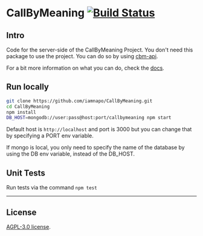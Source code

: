 # CallByMeaning [![Build Status](https://travis-ci.com/iamnapo/CallByMeaning.svg?token=dPuvXqxKaaMT7sVBkN1H&branch=master)](https://travis-ci.com/iamnapo/CallByMeaning)

## Intro

Code for the server-side of the CallByMeaning Project. You don't need this package to use the project. You can do so by using [cbm-api](https://github.com/iamnapo/cbm-api).

For a bit more information on what you can do, check the [docs](./docs/).

## Run locally

```bash
git clone https://github.com/iamnapo/CallByMeaning.git
cd CallByMeaning
npm install
DB_HOST=mongodb://user:pass@host:port/callbymeaning npm start
```

Default host is `http://localhost` and port is 3000 but you can change that by specifying a PORT env variable.

If mongo is local, you only need to specify the name of the database by using the DB env variable, instead of the DB_HOST.

## Unit Tests

Run tests via the command `npm test`

---

## License

[AGPL-3.0 license](https://opensource.org/licenses/AGPL-3.0).